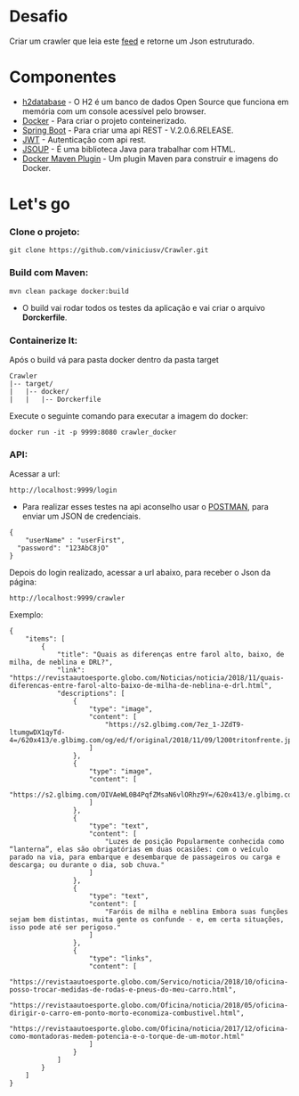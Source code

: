 # Desafio

Criar um crawler que leia este [feed](http://revistaautoesporte.globo.com/rss/ultimas/feed.xml) e retorne um Json estruturado.

# Componentes 

* [h2database](https://github.com/h2database/h2database) - O H2 é um banco de dados Open Source que funciona em memória com um console acessível pelo browser.
* [Docker](https://www.docker.com/) - Para criar o projeto conteinerizado.
* [Spring Boot](https://spring.io/projects/spring-boot) - Para criar uma api REST - V.2.0.6.RELEASE.
* [JWT](https://jwt.io/) - Autenticação com api rest.
* [JSOUP](https://jsoup.org/) - É uma biblioteca Java para trabalhar com HTML.
* [Docker Maven Plugin](https://github.com/spotify/docker-maven-plugin#specify-build-info-in-the-pom) - Um plugin Maven para construir e imagens do Docker.

# Let's go
### Clone o projeto:

```
git clone https://github.com/viniciusv/Crawler.git
```

### Build com Maven:
```
mvn clean package docker:build
```
* O build vai rodar todos os testes da aplicação e vai criar o arquivo **Dorckerfile**.

### Containerize It:
Após o build vá para pasta docker dentro da pasta target
```
Crawler
|-- target/
|   |-- docker/
|   |   |-- Dorckerfile
```
Execute o seguinte comando para executar a imagem do docker:
```
docker run -it -p 9999:8080 crawler_docker
```

### API:
Acessar a url:
```
http://localhost:9999/login
```
* Para realizar esses testes na api aconselho usar o [POSTMAN](https://www.getpostman.com/), para enviar um JSON de credenciais.
```
{
	"userName" : "userFirst",
  "password": "123AbC8jO"
}
```

Depois do login realizado, acessar a url abaixo, para receber o Json da página:
```
http://localhost:9999/crawler
```
Exemplo:
```
{
    "items": [
        {
            "title": "Quais as diferenças entre farol alto, baixo, de milha, de neblina e DRL?",
            "link": "https://revistaautoesporte.globo.com/Noticias/noticia/2018/11/quais-diferencas-entre-farol-alto-baixo-de-milha-de-neblina-e-drl.html",
            "descriptions": [
                {
                    "type": "image",
                    "content": [
                        "https://s2.glbimg.com/7ez_1-JZdT9-ltumgwDX1qyTd-4=/620x413/e.glbimg.com/og/ed/f/original/2018/11/09/l200tritonfrente.jpg"
                    ]
                },
                {
                    "type": "image",
                    "content": [
                        "https://s2.glbimg.com/OIVAeWL0B4PqfZMsaN6vlORhz9Y=/620x413/e.glbimg.com/og/ed/f/original/2018/08/07/comparativoledphilips_tompapp6.jpg"
                    ]
                },
                {
                    "type": "text",
                    "content": [
                        "Luzes de posição Popularmente conhecida como “lanterna”, elas são obrigatórias em duas ocasiões: com o veículo parado na via, para embarque e desembarque de passageiros ou carga e descarga; ou durante o dia, sob chuva."
                    ]
                },
                {
                    "type": "text",
                    "content": [
                        "Faróis de milha e neblina Embora suas funções sejam bem distintas, muita gente os confunde - e, em certa situações, isso pode até ser perigoso."
                    ]
                },
                {
                    "type": "links",
                    "content": [
                        "https://revistaautoesporte.globo.com/Servico/noticia/2018/10/oficina-posso-trocar-medidas-de-rodas-e-pneus-do-meu-carro.html",
                        "https://revistaautoesporte.globo.com/Oficina/noticia/2018/05/oficina-dirigir-o-carro-em-ponto-morto-economiza-combustivel.html",
                        "https://revistaautoesporte.globo.com/Oficina/noticia/2017/12/oficina-como-montadoras-medem-potencia-e-o-torque-de-um-motor.html"
                    ]
                }
            ]
        }
    ]
}
```
